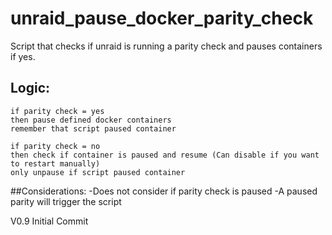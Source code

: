 # unraid_pause_docker_parity_check
Script that checks if unraid is running a parity check and pauses containers if yes.

## Logic:
```
if parity check = yes
then pause defined docker containers
remember that script paused container
```
```
if parity check = no
then check if container is paused and resume (Can disable if you want to restart manually)
only unpause if script paused container
```

##Considerations:
-Does not consider if parity check is paused
-A paused parity will trigger the script

V0.9
Initial Commit
